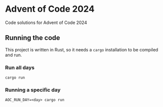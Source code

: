 # Advent of Code 2024

Code solutions for Advent of Code 2024

## Running the code

This project is written in Rust, so it needs a `cargo` installation to be compiled and run.

### Run all days

`cargo run`

### Running a specific day

`AOC_RUN_DAY=<day> cargo run`